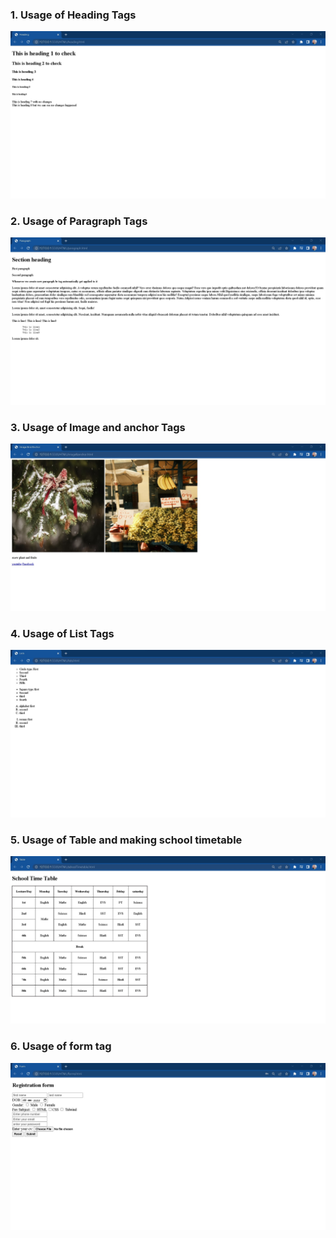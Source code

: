 ### 1. Usage of Heading Tags

![](./Output/1.heading%20.jpg)

### 2. Usage of Paragraph Tags

![](./Output/2.paragraph%20.jpg)

### 3. Usage of Image and anchor Tags

![](./Output/3.image%26anchor.jpg)

### 4. Usage of List Tags

![](./Output/4.lists%20.jpg)

### 5. Usage of Table and making school timetable

![](./Output/5.schoolTimetable.jpg)

### 6. Usage of form tag

![](./Output/6.forms%20.jpg)